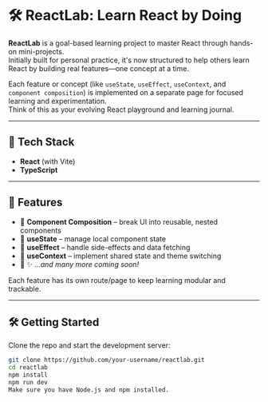# 🛠️ ReactLab: Learn React by Doing

**ReactLab** is a goal-based learning project to master React through hands-on mini-projects.  
Initially built for personal practice, it's now structured to help others learn React by building real features—one concept at a time.

Each feature or concept (like `useState`, `useEffect`, `useContext`, and `component composition`) is implemented on a separate page for focused learning and experimentation.  
Think of this as your evolving React playground and learning journal.

---

## 🚀 Tech Stack

- **React** (with Vite)
- **TypeScript**

---
## 🧪 Features

- 🔹 **Component Composition** – break UI into reusable, nested components
- 🔹 **useState** – manage local component state
- 🔹 **useEffect** – handle side-effects and data fetching
- 🔹 **useContext** – implement shared state and theme switching
- 🔹 ✨ _...and many more coming soon!_

Each feature has its own route/page to keep learning modular and trackable.

---

## 🛠️ Getting Started

Clone the repo and start the development server:

```bash
git clone https://github.com/your-username/reactlab.git
cd reactlab
npm install
npm run dev
Make sure you have Node.js and npm installed.